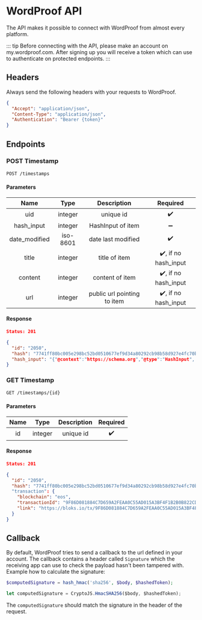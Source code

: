 # WordProof API

The API makes it possible to connect with WordProof from almost every platform.

::: tip
Before connecting with the API, please make an account on my.wordproof.com. After signing up you will receive a token which can use to authenticate on protected endpoints.
:::

## Headers

Always send the following headers with your requests to WordProof.

```json
{
  "Accept": "application/json",
  "Content-Type": "application/json",
  "Authentication": "Bearer {token}"
}
```

## Endpoints

### POST Timestamp

```bash
POST /timestamps
```

#### Parameters

|   Name   |  Type  | Description |      Required      |
| :------: | :----: | :---------: | :----------------: |
|uid|integer|unique id|:heavy_check_mark:|
|hash_input|integer|HashInput of item|:heavy_minus_sign:|
|date_modified|iso-8601|date last modified|:heavy_check_mark:|
|title|integer|title of item|:heavy_check_mark:, if no hash_input|
|content|integer|content of item|:heavy_check_mark:, if no hash_input|
|url|integer|public url pointing to item|:heavy_check_mark:, if no hash_input|

#### Response

```json
Status: 201

{
  "id": "2050",
  "hash": "7741ff80bc005e298bc52bd0510677ef9d34a80292cb98b58d927e4fc70b430c",
  "hash_input": "{"@context":"https://schema.org","@type":"HashInput", ...}"
}
```

### GET Timestamp

```bash
GET /timestamps/{id}
```

#### Parameters

|   Name   |  Type  | Description |      Required      |
| :------: | :----: | :---------: | :----------------: |
|id|integer|unique id|:heavy_check_mark:|

#### Response

```json
Status: 201

{
  "id": "2050",
  "hash": "7741ff80bc005e298bc52bd0510677ef9d34a80292cb98b58d927e4fc70b430c"
  "transaction": {
    "blockchain": "eos",
    "transactionId": "9F86D081884C7D659A2FEAA0C55AD015A3BF4F1B2B0B822CD15D6C15B0F00A08",
    "link": "https://bloks.io/tx/9F86D081884C7D659A2FEAA0C55AD015A3BF4F1B2B0B822CD15D6C15B0F00A08",
  }
}
```

## Callback

By default, WordProof tries to send a callback to the url defined in your account. The callback contains a header called `Signature`  which the receiving app can use to check the payload hasn't been tampered with. Example how to calculate the signature:
                                                                                   
```php
$computedSignature = hash_hmac('sha256', $body, $hashedToken);
```          
                                                                         
```javascript
let computedSignature = CryptoJS.HmacSHA256($body, $hashedToken);
```

The `computedSignature` should match the signature in the header of the request.
